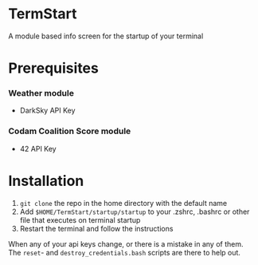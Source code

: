 # TermStart
A module based info screen for the startup of your terminal

# Prerequisites
### Weather module
* DarkSky API Key

### Codam Coalition Score module
* 42 API Key

# Installation
1) `git clone` the repo in the home directory with the default name
2) Add `$HOME/TermStart/startup/startup` to your .zshrc, .bashrc or other file that executes on terminal startup
3) Restart the terminal and follow the instructions


When any of your api keys change, or there is a mistake in any of them.\
The `reset`- and `destroy_credentials.bash` scripts are there to help out.

